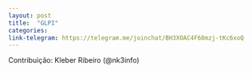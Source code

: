 ```yaml
---
layout: post
title:  "GLPI"
categories: 
link-telegram: https://telegram.me/joinchat/BH3XOAC4F68mzj-tKc6xoQ
---
```

Contribuição: Kleber Ribeiro (@nk3info)

